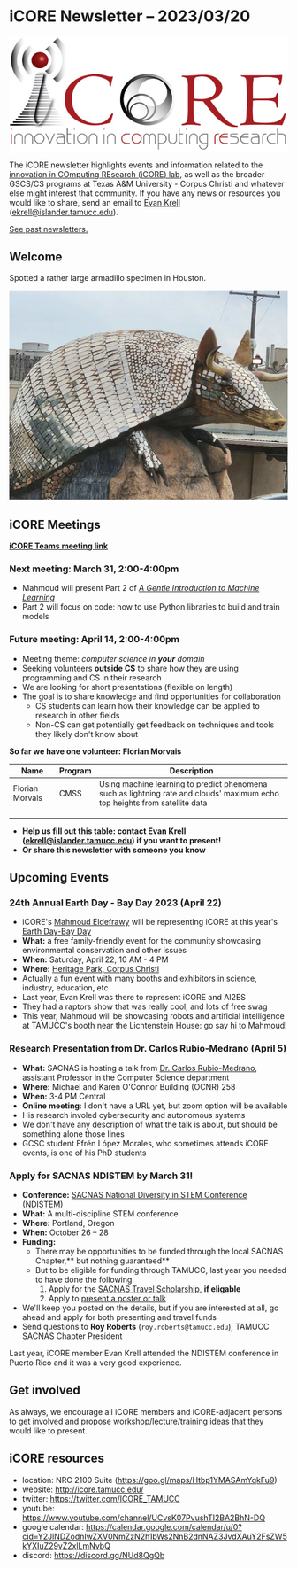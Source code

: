 # iCORE Newsletter – 2023/03/20

![logo](../img/logo_plain_sm.jpg)

The iCORE newsletter highlights events and information related to the [innovation in COmputing REsearch (iCORE) lab](https://icore.tamucc.edu/),
as well as the broader GSCS/CS programs at Texas A&M University - Corpus Christi and whatever else might interest that community.
If you have any news or resources you would like to share, send an email to [Evan Krell](https://scholar.google.com/citations?user=jLuwYGAAAAAJ&hl=en) (ekrell@islander.tamucc.edu).

[See past newsletters.](https://github.com/ekrell/icore_website/tree/main/news)

## Welcome

Spotted a rather large armadillo specimen in Houston.

![armadillo statue](../img/houston_armadillo.jpeg)


## iCORE Meetings

**[iCORE Teams meeting link](https://teams.microsoft.com/l/meetup-join/19%3Ameeting_MDdlZDBiMTgtYzVjNS00YjhhLWE5OTctY2Y5YzMyYTljNzU5%40thread.v2/0?context=%7B%22Tid%22%3A%2234cbfaf1-67a6-4781-a9ca-514eb2550b66%22%2C%22Oid%22%3A%22994c008b-0707-4f3c-8ac0-73b65e733430%22%2C%22MessageId%22%3A%220%22%7D)**

### Next meeting: March 31, 2:00-4:00pm

- Mahmoud will present Part 2 of [_A Gentle Introduction to Machine Learning_](https://github.com/ekrell/icore_website/blob/main/news/icore_news_20230227.md)
- Part 2 will focus on code: how to use Python libraries to build and train models

### Future meeting: April 14, 2:00-4:00pm

- Meeting theme: _computer science in **your** domain_
- Seeking volunteers **outside CS** to share how they are using programming and CS in their research
- We are looking for short presentations (flexible on length)
- The goal is to share knowledge and find opportunities for collaboration 
  - CS students can learn how their knowledge can be applied to research in other fields
  - Non-CS can get potentially get feedback on techniques and tools they likely don't know about

**So far we have one volunteer: Florian Morvais**

| **Name**        | **Program** | **Description**                                                                                                              |
|-----------------|-------------|------------------------------------------------------------------------------------------------------------------------------|
| Florian Morvais | CMSS        | Using machine learning to predict phenomena such as lightning rate and clouds' maximum echo top heights from satellite data  |
|                 |             |                                                                                                                              |
|                 |             |                                                                                                                              |
|                 |             |                                                                                                                              |

- **Help us fill out this table: contact Evan Krell (ekrell@islander.tamucc.edu) if you want to present!**
- **Or share this newsletter with someone you know**

## Upcoming Events

### 24th Annual Earth Day - Bay Day 2023 (April 22)

- iCORE's [Mahmoud Eldefrawy](https://scholar.google.com/citations?user=mOgRZRMAAAAJ&hl=en) will be representing iCORE at this year's [Earth Day-Bay Day](https://www.baysfoundation.org/edbd/)
- **What:** a free family-friendly event for the community showcasing environmental conservation and other issues
- **When:** Saturday, April 22,  10 AM - 4 PM
- **Where:** [Heritage Park, Corpus Christi](https://www.google.com/maps/place/Heritage+Park/@27.8063399,-97.3979637,17z/data=!3m1!4b1!4m6!3m5!1s0x86685e62812bfb41:0xde92ae5040c7c2a4!8m2!3d27.8063352!4d-97.395775!16s%2Fg%2F1tftxc_j)
- Actually a fun event with many booths and exhibitors in science, industry, education, etc
- Last year, Evan Krell was there to represent iCORE and AI2ES
- They had a raptors show that was really cool, and lots of free swag
- This year, Mahmoud will be showcasing robots and artificial intelligence at TAMUCC's booth near the Lichtenstein House: go say hi to Mahmoud!

### Research Presentation from Dr. Carlos Rubio-Medrano (April 5)

- **What:** SACNAS is hosting a talk from [Dr. Carlos Rubio-Medrano](https://carlosrubiomedrano.com), assistant Professor in the Computer Science department
- **Where:** Michael and Karen O'Connor Building (OCNR) 258
- **When:** 3-4 PM Central
- **Online meeting**: I don't have a URL yet, but zoom option will be available
- His research involed cybersecurity and autonomous systems
- We don't have any description of what the talk is about, but should be something alone those lines
- GCSC student Efrén López Morales, who sometimes attends iCORE events, is one of his PhD students

### Apply for SACNAS NDISTEM by March 31!

- **Conference:** [SACNAS National Diversity in STEM Conference (NDISTEM)](https://www.sacnas.org/conference)
- **What:** A multi-discipline STEM conference
- **Where:** Portland, Oregon
- **When:** October 26 – 28
- **Funding:**
  - There may be opportunities to be funded through the local SACNAS Chapter,** but nothing guaranteed**
  - But to be eligible for funding through TAMUCC, last year you needed to have done the following:
    1. Apply for the [SACNAS Travel Scholarship](https://www.sacnas.org/conference/travel-scholarships), **if eligable**
    2. Apply to [present a poster or talk](https://www.sacnas.org/conference/research-presentations)
- We'll keep you posted on the details, but if you are interested at all, go ahead and apply for both presenting and travel funds 
- Send questions to **Roy Roberts** (`roy.roberts@tamucc.edu`), TAMUCC SACNAS Chapter President

Last year, iCORE member Evan Krell attended the NDISTEM conference in Puerto Rico and it was a very good experience. 


## Get involved

As always, we encourage all iCORE members and iCORE-adjacent persons to get involved and propose workshop/lecture/training ideas that they would like to present.

## iCORE resources

- location: NRC 2100 Suite (https://goo.gl/maps/Htbp1YMASAmYqkFu9)
- website: http://icore.tamucc.edu/
- twitter: https://twitter.com/ICORE_TAMUCC
- youtube: https://www.youtube.com/channel/UCvsK07PvushTI2BA2BhN-DQ
- google calendar: https://calendar.google.com/calendar/u/0?cid=Y2JlNDZodnIwZXV0NmZzN2h1bWs2NnB2dnNAZ3JvdXAuY2FsZW5kYXIuZ29vZ2xlLmNvbQ
- discord: https://discord.gg/NUd8QgQb
